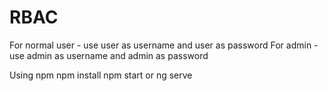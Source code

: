 # RBAC

For normal user - use user as username and user as password
For admin - use admin as username and admin as password

Using npm
npm install
npm start or ng serve
